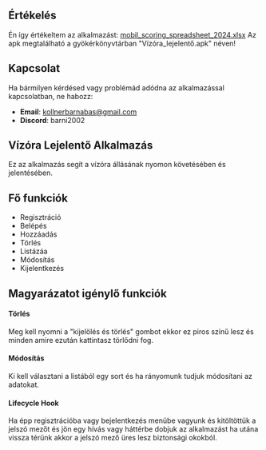## Értékelés

Én így értékeltem az alkalmazást:
[mobil_scoring_spreadsheet_2024.xlsx](https://docs.google.com/spreadsheets/d/1OpxDSICdBYBpsgE83w7QSksj9LFwkZ4v/edit?usp=sharing&ouid=112962420198782253911&rtpof=true&sd=true)
Az apk megtalálható a gyökérkönyvtárban "Vízóra_lejelentő.apk" néven!

## Kapcsolat

Ha bármilyen kérdésed vagy problémád adódna az alkalmazással kapcsolatban, ne habozz:

- **Email**: kollnerbarnabas@gmail.com
- **Discord**: barni2002

## Vízóra Lejelentő Alkalmazás

Ez az alkalmazás segít a vízóra állásának nyomon követésében és jelentésében.

## Fő funkciók
- Regisztráció
- Belépés
- Hozzáadás
- Törlés
- Listázáa
- Módosítás
- Kijelentkezés

## Magyarázatot igénylő funkciók
#### Törlés
Meg kell nyomni a "kijelölés és törlés" gombot ekkor ez piros színű lesz és minden amire ezután kattintasz törlődni fog.

#### Módosítás
Ki kell választani a listából egy sort és ha rányomunk tudjuk módosítani az adatokat.

#### Lifecycle Hook
Ha épp regisztrációba vagy bejelentkezés menübe vagyunk és kitöltöttük a jelszó mezőt és jön egy hívás vagy háttérbe dobjuk az alkalmazást ha utána vissza térünk akkor a jelszó mező üres lesz biztonsági okokból.
